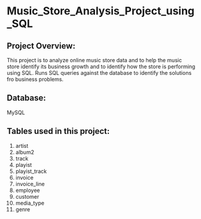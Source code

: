 # Music_Store_Analysis_Project_using_SQL


## Project Overview:
This project is to analyze online music store data and to help the music store identify its business growth and to identify how the store is performing using SQL. Runs SQL queries against the database to identify the solutions fro business problems.

## Database:
MySQL

## Tables used in this project:
1. artist
2. album2
3. track
4. playist
5. playist_track
6. invoice
7. invoice_line
8. employee
9. customer
10. media_type
11. genre

